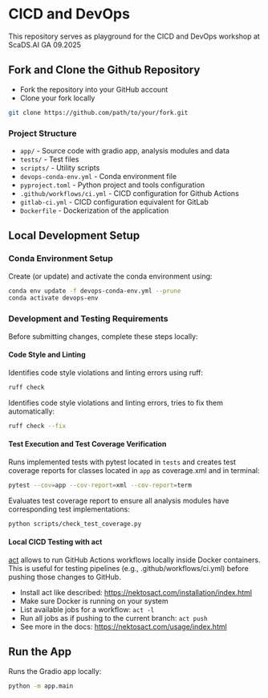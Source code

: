 # CICD and DevOps

This repository serves as playground for the CICD and DevOps workshop at ScaDS.AI GA 09.2025

## Fork and Clone the Github Repository

* Fork the repository into your GitHub account
* Clone your fork locally
```bash
git clone https://github.com/path/to/your/fork.git
```

### Project Structure

- `app/` - Source code with gradio app, analysis modules and data
- `tests/` - Test files
- `scripts/` - Utility scripts
- `devops-conda-env.yml` - Conda environment file
- `pyproject.toml` - Python project and tools configuration
- `.github/workflows/ci.yml` - CICD configuration for Github Actions
- `gitlab-ci.yml` - CICD configuration equivalent for GitLab
- `Dockerfile` - Dockerization of the application

## Local Development Setup

### Conda Environment Setup

Create (or update) and activate the conda environment using:

```bash
conda env update -f devops-conda-env.yml --prune
conda activate devops-env
```

### Development and Testing Requirements

Before submitting changes, complete these steps locally:

#### Code Style and Linting

Identifies code style violations and linting errors using ruff:

```bash
ruff check
```

Identifies code style violations and linting errors, tries to fix them automatically:

```bash
ruff check --fix
```

#### Test Execution and Test Coverage Verification

Runs implemented tests with pytest located in `tests` and creates test coverage reports for classes located in `app` as coverage.xml and in terminal:

```bash
pytest --cov=app --cov-report=xml --cov-report=term
```

Evaluates test coverage report to ensure all analysis modules have corresponding test implementations:

```bash
python scripts/check_test_coverage.py
```

#### Local CICD Testing with act

[act](https://nektosact.com/) allows to run GitHub Actions workflows locally inside Docker containers. This is useful for testing pipelines (e.g., .github/workflows/ci.yml) before pushing those changes to GitHub.

* Install act like described: https://nektosact.com/installation/index.html
* Make sure Docker is running on your system
* List available jobs for a workflow: ```act -l```
* Run all jobs as if pushing to the current branch: ```act push```
* See more in the docs: https://nektosact.com/usage/index.html

## Run the App

Runs the Gradio app locally:

```bash
python -m app.main
```
